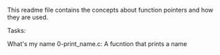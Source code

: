 This readme file contains the concepts about
function pointers and how they are used.

Tasks:

What's my name
0-print_name.c: A fucntion that prints a name

